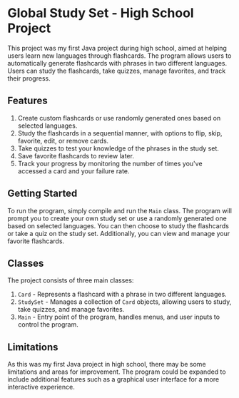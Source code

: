 # Global Study Set - High School Project

This project was my first Java project during high school, aimed at helping users learn new languages through flashcards. The program allows users to automatically generate flashcards with phrases in two different languages. Users can study the flashcards, take quizzes, manage favorites, and track their progress.

## Features

1. Create custom flashcards or use randomly generated ones based on selected languages.
2. Study the flashcards in a sequential manner, with options to flip, skip, favorite, edit, or remove cards.
3. Take quizzes to test your knowledge of the phrases in the study set.
4. Save favorite flashcards to review later.
5. Track your progress by monitoring the number of times you've accessed a card and your failure rate.

## Getting Started

To run the program, simply compile and run the `Main` class. The program will prompt you to create your own study set or use a randomly generated one based on selected languages. You can then choose to study the flashcards or take a quiz on the study set. Additionally, you can view and manage your favorite flashcards.

## Classes

The project consists of three main classes:

1. `Card` - Represents a flashcard with a phrase in two different languages.
2. `StudySet` - Manages a collection of `Card` objects, allowing users to study, take quizzes, and manage favorites.
3. `Main` - Entry point of the program, handles menus, and user inputs to control the program.

## Limitations

As this was my first Java project in high school, there may be some limitations and areas for improvement. The program could be expanded to include additional features such as a graphical user interface for a more interactive experience.
